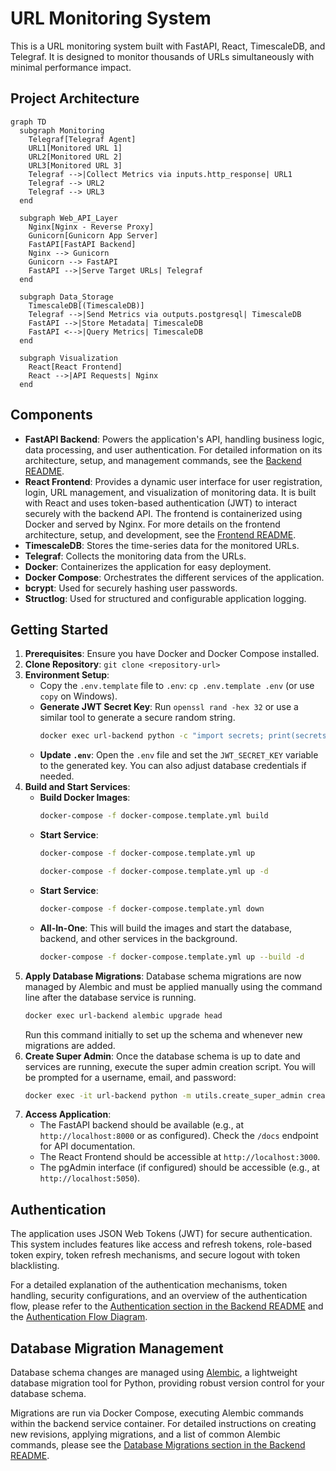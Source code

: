 # URL Monitoring System

This is a URL monitoring system built with FastAPI, React, TimescaleDB, and Telegraf. It is designed to monitor thousands of URLs simultaneously with minimal performance impact.

## Project Architecture

```mermaid
graph TD
  subgraph Monitoring
    Telegraf[Telegraf Agent]
    URL1[Monitored URL 1]
    URL2[Monitored URL 2]
    URL3[Monitored URL 3]
    Telegraf -->|Collect Metrics via inputs.http_response| URL1
    Telegraf --> URL2
    Telegraf --> URL3
  end

  subgraph Web_API_Layer
    Nginx[Nginx - Reverse Proxy]
    Gunicorn[Gunicorn App Server]
    FastAPI[FastAPI Backend]
    Nginx --> Gunicorn
    Gunicorn --> FastAPI
    FastAPI -->|Serve Target URLs| Telegraf
  end

  subgraph Data_Storage
    TimescaleDB[(TimescaleDB)]
    Telegraf -->|Send Metrics via outputs.postgresql| TimescaleDB
    FastAPI -->|Store Metadata| TimescaleDB
    FastAPI <-->|Query Metrics| TimescaleDB
  end

  subgraph Visualization
    React[React Frontend]
    React -->|API Requests| Nginx
  end
```

## Components

*   **FastAPI Backend**: Powers the application's API, handling business logic, data processing, and user authentication. For detailed information on its architecture, setup, and management commands, see the [Backend README](./backend/README.md).
*   **React Frontend**: Provides a dynamic user interface for user registration, login, URL management, and visualization of monitoring data. It is built with React and uses token-based authentication (JWT) to interact securely with the backend API. The frontend is containerized using Docker and served by Nginx. For more details on the frontend architecture, setup, and development, see the [Frontend README](./frontend/README.md).
*   **TimescaleDB**: Stores the time-series data for the monitored URLs.
*   **Telegraf**: Collects the monitoring data from the URLs.
*   **Docker**: Containerizes the application for easy deployment.
*   **Docker Compose**: Orchestrates the different services of the application.
*   **bcrypt**: Used for securely hashing user passwords.
*   **Structlog**: Used for structured and configurable application logging.

## Getting Started

1.  **Prerequisites**: Ensure you have Docker and Docker Compose installed.
2.  **Clone Repository**: `git clone <repository-url>`
3.  **Environment Setup**:
    *   Copy the `.env.template` file to `.env`: `cp .env.template .env` (or use `copy` on Windows).
    *   **Generate JWT Secret Key**: Run `openssl rand -hex 32` or use a similar tool to generate a secure random string.
        ```bash
        docker exec url-backend python -c "import secrets; print(secrets.token_hex(32))"
        ```
    *   **Update `.env`**: Open the `.env` file and set the `JWT_SECRET_KEY` variable to the generated key. You can also adjust database credentials if needed.
4.  **Build and Start Services**:
    * **Build Docker Images**:
      ```bash
      docker-compose -f docker-compose.template.yml build
      ```
    * **Start Service**:
      ```bash
      docker-compose -f docker-compose.template.yml up
      ```
      ```bash
      docker-compose -f docker-compose.template.yml up -d
      ```
    * **Start Service**:
      ```bash
      docker-compose -f docker-compose.template.yml down
      ```
    * **All-In-One**: This will build the images and start the database, backend, and other services in the background.
      ```bash
      docker-compose -f docker-compose.template.yml up --build -d
      ```
5.  **Apply Database Migrations**:
    Database schema migrations are now managed by Alembic and must be applied manually using the command line after the database service is running.
    ```bash
    docker exec url-backend alembic upgrade head
    ```
    Run this command initially to set up the schema and whenever new migrations are added.
6.  **Create Super Admin**: Once the database schema is up to date and services are running, execute the super admin creation script. You will be prompted for a username, email, and password:
    ```bash
    docker exec -it url-backend python -m utils.create_super_admin create
    ```
7.  **Access Application**:
    *   The FastAPI backend should be available (e.g., at `http://localhost:8000` or as configured). Check the `/docs` endpoint for API documentation.
    *   The React Frontend should be accessible at `http://localhost:3000`.
    *   The pgAdmin interface (if configured) should be accessible (e.g., at `http://localhost:5050`).

## Authentication

The application uses JSON Web Tokens (JWT) for secure authentication. This system includes features like access and refresh tokens, role-based token expiry, token refresh mechanisms, and secure logout with token blacklisting.

For a detailed explanation of the authentication mechanisms, token handling, security configurations, and an overview of the authentication flow, please refer to the [Authentication section in the Backend README](./backend/README.md#authentication) and the [Authentication Flow Diagram](./flow_diagrams/auth_flow.md).

## Database Migration Management

Database schema changes are managed using [Alembic](https://alembic.sqlalchemy.org/), a lightweight database migration tool for Python, providing robust version control for your database schema.

Migrations are run via Docker Compose, executing Alembic commands within the backend service container. For detailed instructions on creating new revisions, applying migrations, and a list of common Alembic commands, please see the [Database Migrations section in the Backend README](./backend/README.md#database-migrations).
